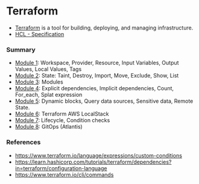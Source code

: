 # Terraform

- [Terraform](https://www.terraform.io/) is a tool for building, deploying, and managing infrastructure.
- [HCL - Specification](https://www.terraform.io/language/syntax/configuration)


### Summary

- [Module 1](module1/README.md): Workspace, Provider, Resource, Input Variables, Output Values, Local Values, Tags
- [Module 2](module2/README.md): State: Taint, Destroy, Import, Move, Exclude, Show, List
- [Module 3](module3/README.md): Modules
- [Module 4](module4/README.md): Explicit dependencies, Implicit dependencies, Count, For_each, Splat expression
- [Module 5](module5/README.md): Dynamic blocks, Query data sources, Sensitive data, Remote State.
- [Module 6](module6/README.md): Terraform AWS LocalStack
- [Module 7](module7/README.md): Lifecycle, Condition checks 
- [Module 8](module8/README.md): GitOps (Atlantis)

### References
- https://www.terraform.io/language/expressions/custom-conditions
- https://learn.hashicorp.com/tutorials/terraform/dependencies?in=terraform/configuration-language
- https://www.terraform.io/cli/commands
